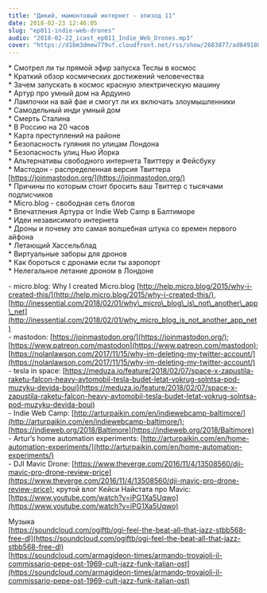 ```yaml
---
title: "Дикий, мамонтовый интернет - эпизод 11"
date: 2018-02-23 12:46:05
slug: "ep011-indie-web-drones"
audio: "2018-02-22_icast_ep011_Indie_Web_Drones.mp3"
cover: "https://d1bm3dmew779uf.cloudfront.net/rss/show/2683877/ad8491808fd5d2fad6e14f544462250a.png"
---
```

\* Смотрел ли ты прямой эфир запуска Теслы в космос  
\* Краткий обзор космических достижений человечества  
\* Зачем запускать в космос красную электрическую машину  
\* Артур про умный дом на Ардуино  
\* Лампочки на вай фае и смогут ли их включать злоумышленники  
\* Самодельный инди умный дом  
\* Смерть Сталина  
\* В Россию на 20 часов  
\* Карта преступлений на районе  
\* Безопасность гуляния по улицам Лондона  
\* Безопасность улиц Нью Йорка  
\* Альтернативы свободного интернета Твиттеру и Фейсбуку  
\* Мастодон - распределенная версия Твиттера [https://joinmastodon.org/](https://joinmastodon.org/)  
\* Причины по которым стоит бросить ваш Твиттер с тысячами подписчиков  
\* Micro.blog - свободная сеть блогов  
\* Впечатления Артура от Indie Web Camp в Балтиморе  
\* Идеи независимого интернета  
\* Дроны и почему это самая волшебная штука со времен первого айфона  
\* Летающий Хассельблад  
\* Виртуальные заборы для дронов  
\* Как бороться с дронами если ты аэропорт  
\* Нелегальное летание дроном в Лондоне  
  
\- micro.blog: Why I created Micro.blog [http://help.micro.blog/2015/why-i-created-this/](http://help.micro.blog/2015/why-i-created-this/), [http://inessential.com/2018/02/01/why\_micro\_blog\_is\_not\_another\_app\_net](http://inessential.com/2018/02/01/why_micro_blog_is_not_another_app_net)  
\- mastodon: [https://joinmastodon.org/](https://joinmastodon.org/); [https://www.patreon.com/mastodon](https://www.patreon.com/mastodon); [https://nolanlawson.com/2017/11/15/why-im-deleting-my-twitter-account/](https://nolanlawson.com/2017/11/15/why-im-deleting-my-twitter-account/)  
\- tesla in space: [https://meduza.io/feature/2018/02/07/space-x-zapustila-raketu-falcon-heavy-avtomobil-tesla-budet-letat-vokrug-solntsa-pod-muzyku-devida-boui](https://meduza.io/feature/2018/02/07/space-x-zapustila-raketu-falcon-heavy-avtomobil-tesla-budet-letat-vokrug-solntsa-pod-muzyku-devida-boui)  
\- Indie Web Camp: [http://arturpaikin.com/en/indiewebcamp-baltimore/](http://arturpaikin.com/en/indiewebcamp-baltimore/); [https://indieweb.org/2018/Baltimore](https://indieweb.org/2018/Baltimore)  
\- Artur’s home automation experiments: [http://arturpaikin.com/en/home-automation-experiments/](http://arturpaikin.com/en/home-automation-experiments/)  
\- DJI Mavic Drone: [https://www.theverge.com/2016/11/4/13508560/dji-mavic-pro-drone-review-price](https://www.theverge.com/2016/11/4/13508560/dji-mavic-pro-drone-review-price); крутой влог Кейси Найстата про Mavic: [https://www.youtube.com/watch?v=iPG1Xa5Uqwo](https://www.youtube.com/watch?v=iPG1Xa5Uqwo)  
  
Музыка  
[https://soundcloud.com/ogiftb/ogi-feel-the-beat-all-that-jazz-stbb568-free-dl](https://soundcloud.com/ogiftb/ogi-feel-the-beat-all-that-jazz-stbb568-free-dl)  
[https://soundcloud.com/armagideon-times/armando-trovajoli-il-commissario-pepe-ost-1969-cult-jazz-funk-italian-ost](https://soundcloud.com/armagideon-times/armando-trovajoli-il-commissario-pepe-ost-1969-cult-jazz-funk-italian-ost)
